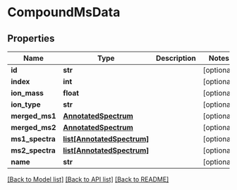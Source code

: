 # CompoundMsData

## Properties
Name | Type | Description | Notes
------------ | ------------- | ------------- | -------------
**id** | **str** |  | [optional] 
**index** | **int** |  | [optional] 
**ion_mass** | **float** |  | [optional] 
**ion_type** | **str** |  | [optional] 
**merged_ms1** | [**AnnotatedSpectrum**](AnnotatedSpectrum.md) |  | [optional] 
**merged_ms2** | [**AnnotatedSpectrum**](AnnotatedSpectrum.md) |  | [optional] 
**ms1_spectra** | [**list[AnnotatedSpectrum]**](AnnotatedSpectrum.md) |  | [optional] 
**ms2_spectra** | [**list[AnnotatedSpectrum]**](AnnotatedSpectrum.md) |  | [optional] 
**name** | **str** |  | [optional] 

[[Back to Model list]](../README.md#documentation-for-models) [[Back to API list]](../README.md#documentation-for-api-endpoints) [[Back to README]](../README.md)


